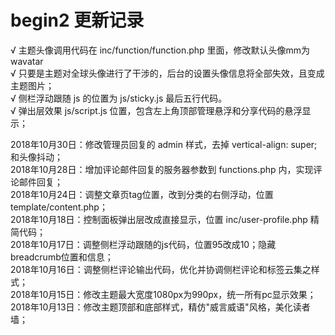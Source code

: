 # begin2 更新记录

√ 主题头像调用代码在 inc/function/function.php 里面，修改默认头像mm为wavatar<br/>
√ 只要是主题对全球头像进行了干涉的，后台的设置头像信息将全部失效，且变成主题图片；<br/>
√ 侧栏浮动跟随 js 的位置为 js/sticky.js 最后五行代码。<br/>
√ 弹出层效果 js/script.js 位置，包含左上角顶部管理悬浮和分享代码的悬浮显示；

2018年10月30日：修改管理员回复的 admin 样式，去掉 vertical-align: super; 和头像抖动；<br/>
2018年10月28日：增加评论邮件回复的服务器参数到 functions.php 内，实现评论邮件回复；<br/>
2018年10月24日：调整文章页tag位置，改到分类的右侧浮动，位置 template/content.php；<br/>
2018年10月18日：控制面板弹出层改成直接显示，位置 inc/user-profile.php 精简代码；<br/>
2018年10月17日：调整侧栏浮动跟随的js代码，位置95改成10；隐藏breadcrumb位置和信息；<br/>
2018年10月16日：调整侧栏评论输出代码，优化并协调侧栏评论和标签云集之样式；<br/>
2018年10月15日：修改主题最大宽度1080px为990px，统一所有pc显示效果；<br/>
2018年10月13日：修改主题顶部和底部样式，精仿"威言威语"风格，美化读者墙；<br/>
